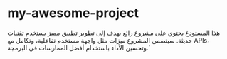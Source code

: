 # my-awesome-project
هذا المستودع يحتوي على مشروع رائع يهدف إلى تطوير تطبيق مميز يستخدم تقنيات حديثة. سيتضمن المشروع ميزات مثل واجهة مستخدم تفاعلية، وتكامل مع APIs، وتحسين الأداء باستخدام أفضل الممارسات في البرمجة.`
